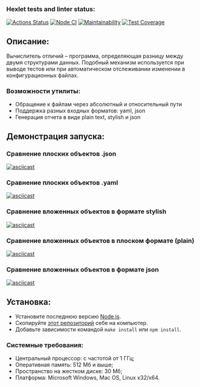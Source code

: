 ### Hexlet tests and linter status:
[![Actions Status](https://github.com/MussonTMN/frontend-project-46/workflows/hexlet-check/badge.svg)](https://github.com/MussonTMN/frontend-project-46/actions)
[![Node CI](https://github.com/MussonTMN/frontend-project-46/actions/workflows/node-ci.yml/badge.svg?event=push)](https://github.com/MussonTMN/frontend-project-46/actions/workflows/node-ci.yml)
[![Maintainability](https://api.codeclimate.com/v1/badges/e6bc3771cdaec0d60c0d/maintainability)](https://codeclimate.com/github/MussonTMN/frontend-project-46/maintainability)
[![Test Coverage](https://api.codeclimate.com/v1/badges/e6bc3771cdaec0d60c0d/test_coverage)](https://codeclimate.com/github/MussonTMN/frontend-project-46/test_coverage)

## Описание:
Вычислитель отличий – программа, определяющая разницу между двумя структурами данных. Подобный механизм используется при выводе тестов или при автоматическом отслеживании изменении в конфигурационных файлах.

### Возможности утилиты:
* Обращение к файлам через абсолютный и относительный пути
* Поддержка разных входных форматов: yaml, json
* Генерация отчета в виде plain text, stylish и json

## Демонстрация запуска:
### Cравнение плоских объектов .json
[![asciicast](https://asciinema.org/a/W0VUtFTdfNTOxpOgkIPTggNt3.svg)](https://asciinema.org/a/W0VUtFTdfNTOxpOgkIPTggNt3)

### Cравнение плоских объектов .yaml
[![asciicast](https://asciinema.org/a/eHKdXUUOyoA3TTSFJAk05gUxI.svg)](https://asciinema.org/a/eHKdXUUOyoA3TTSFJAk05gUxI)

### Cравнение вложенных объектов в формате stylish
[![asciicast](https://asciinema.org/a/5gSZl7g0B4B0YLzzMkIYbGNFk.svg)](https://asciinema.org/a/5gSZl7g0B4B0YLzzMkIYbGNFk)

### Cравнение вложенных объектов в плоском формате (plain)
[![asciicast](https://asciinema.org/a/pGKlC6CvhRftqRGNzS0zuflKc.svg)](https://asciinema.org/a/pGKlC6CvhRftqRGNzS0zuflKc)

### Cравнение вложенных объектов в формате json
[![asciicast](https://asciinema.org/a/IWrBbZAiMzgDiPVeHfzC06YVo.svg)](https://asciinema.org/a/IWrBbZAiMzgDiPVeHfzC06YVo)

## Установка:
* Установите последнюю версию [Node.js](https://nodejs.org/en/download/).
* Скопируйте [этот репозиторий](https://github.com/MussonTMN/frontend-project-46) себе на компьютер.
* Добавьте зависимости командой ``make install`` или ``npm install``.

### Системные требования: 
* Центральный процессор: с частотой от 1 ГГц;
* Оперативная память: 512 Мб и выше;
* Пространство на жестком диске: 30 Мб;
* Платформа: Microsoft Windows, Mac OS, Linux x32/x64.
